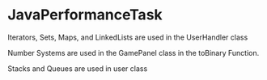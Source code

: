# JavaPerformanceTask

Iterators, Sets, Maps, and LinkedLists are used in the UserHandler class

Number Systems are used in the GamePanel class in the toBinary Function.

Stacks and Queues are used in user class

